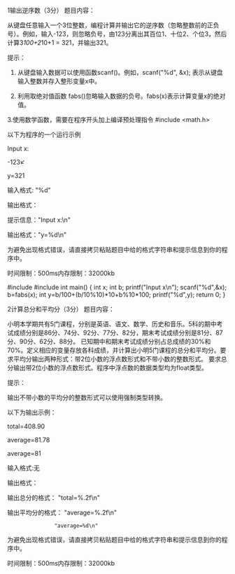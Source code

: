 1输出逆序数（3分）
题目内容：

从键盘任意输入一个3位整数，编程计算并输出它的逆序数（忽略整数前的正负号）。例如，输入-123，则忽略负号，由123分离出其百位1、十位2、个位3，然后计算3*100+2*10+1 = 321，并输出321。

提示：

1. 从键盘输入数据可以使用函数scanf()。例如，scanf("%d", &x); 表示从键盘输入整数并存入整形变量x中。

2. 利用取绝对值函数 fabs()忽略输入数据的负号。fabs(x)表示计算变量x的绝对值。

3.使用数学函数，需要在程序开头加上编译预处理指令 #include <math.h>



以下为程序的一个运行示例

Input x:

-123↙

y=321



输入格式: "%d"

输出格式：

提示信息："Input x:\n"

输出格式："y=%d\n"

为避免出现格式错误，请直接拷贝粘贴题目中给的格式字符串和提示信息到你的程序中。

时间限制：500ms内存限制：32000kb

<source lang='c'>
#include <stdio.h>
#include<math.h>
int main()
{
    int x;
    int b;
    printf("Input x\n");
    scanf("%d",&x);
    b=fabs(x);
    int y=b/100+(b/10%10)*10+b%10*100;
    printf("%d",y);
    return 0;
}
</source>

2计算总分和平均分（3分）
题目内容：

小明本学期共有5门课程，分别是英语、语文、数学、历史和音乐。5科的期中考试成绩分别是86分、74分、92分、77分、82分，期末考试成绩分别是81分、87分、90分、62分、88分。
已知期中和期末考试成绩分别占总成绩的30%和70%。定义相应的变量存放各科成绩，并计算出小明5门课程的总分和平均分。要求平均分输出两种形式：带2位小数的浮点数形式和不带小数的整数形式。
要求总分输出带2位小数的浮点数形式。程序中浮点数的数据类型均为float类型。

提示：

输出不带小数的平均分的整数形式可以使用强制类型转换。



以下为输出示例：

total=408.90

average=81.78

average=81



输入格式:无

输出格式：

输出总分的格式： "total=%.2f\n"

输出平均分的格式： "average=%.2f\n"

                   "average=%d\n"

为避免出现格式错误，请直接拷贝粘贴题目中给的格式字符串和提示信息到你的程序中。



时间限制：500ms内存限制：32000kb
